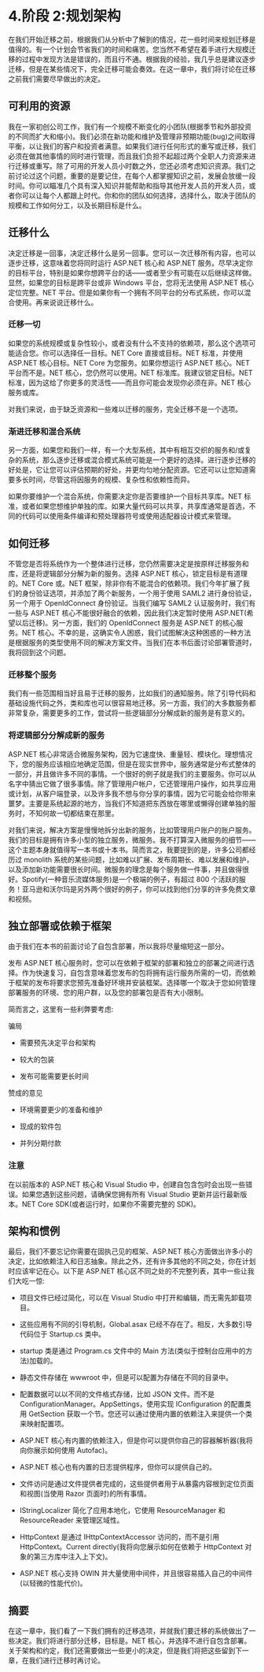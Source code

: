 # 4.阶段 2:规划架构

在我们开始迁移之前，根据我们从分析中了解到的情况，花一些时间来规划迁移是值得的。有一个计划会节省我们的时间和痛苦。您当然不希望在着手进行大规模迁移的过程中发现方法是错误的，而且行不通。根据我的经验，我几乎总是建议逐步迁移，但是在某些情况下，完全迁移可能会奏效。在这一章中，我们将讨论在迁移之前我们需要尽早做出的决定。

## 可利用的资源

我在一家初创公司工作，我们有一个规模不断变化的小团队(根据季节和外部投资的不同而扩大和缩小)。我们必须在新功能和维护及管理非预期功能(bug)之间取得平衡，以让我们的客户和投资者满意。如果我们进行任何形式的重写或迁移，我们必须在做其他事情的同时进行管理，而且我们负担不起超过两个全职人力资源来进行迁移或重写。除了可用的开发人员小时数之外，您还必须考虑知识资源。我们之前讨论过这个问题，重要的是要记住，在每个人都掌握知识之前，发展会放缓一段时间。你可以瞄准几个具有深入知识并能帮助和指导其他开发人员的开发人员，或者你可以让每个人都跟上时代。你和你的团队如何选择，选择什么，取决于团队的规模和工作如何分工，以及长期目标是什么。

## 迁移什么

决定迁移是一回事，决定迁移什么是另一回事。您可以一次迁移所有内容，也可以逐步迁移，这意味着您将同时运行 ASP.NET 核心和 ASP.NET 服务。尽早决定你的目标平台，特别是如果你想跨平台的话——或者至少有可能在以后继续这样做。显然，如果您的目标是跨平台或非 Windows 平台，您将无法使用 ASP.NET 核心定位完整。NET 平台。但是如果你有一个拥有不同平台的分布式系统，你可以混合使用。再来说说迁移什么。

### 迁移一切

如果您的系统规模或复杂性较小，或者没有什么不支持的依赖项，那么这个选项可能适合您。你可以选择任一目标。NET Core 直接或目标。NET 标准，并使用 ASP.NET 核心目标。NET Core 为您服务。如果你想运行 ASP.NET 核心。NET 平台而不是。NET 核心，您仍然可以使用。NET 标准库。我建议锁定目标。NET 标准，因为这给了你更多的灵活性——而且你可能会发现你必须在非。NET 核心服务或库。

对我们来说，由于缺乏资源和一些难以迁移的服务，完全迁移不是一个选项。

### 渐进迁移和混合系统

另一方面，如果您和我们一样，有一个大型系统，其中有相互交织的服务和/或复杂的系统，那么逐步迁移或混合模式系统可能是一个更好的选择。进行逐步迁移的好处是，它让您可以评估预期的好处，并更均匀地分配资源。它还可以让您知道需要多长时间，尽管这将因服务的规模、复杂性和依赖性而异。

如果你要维护一个混合系统，你需要决定你是否要维护一个目标共享库。NET 标准，或者如果您想维护单独的库。如果大量代码可以共享，共享库通常是首选，不同的代码可以使用条件编译和预处理器符号或使用适配器设计模式来管理。

## 如何迁移

不管您是否将系统作为一个整体进行迁移，您仍然需要决定是按原样迁移服务和库，还是将逻辑部分分解为新的服务。选择 ASP.NET 核心，锁定目标是有道理的。NET Core 或。NET 框架，除非你有不能混合的依赖项。我们今年扩展了我们的身份验证选项，并添加了两个新服务，一个用于使用 SAML2 进行身份验证，另一个用于 OpenIdConnect 身份验证。当我们编写 SAML2 认证服务时，我们有一些与 ASP.NET 核心不能很好融合的依赖，因此我们决定暂时使用 ASP.NET(希望以后迁移)。另一方面，我们的 OpenIdConnect 服务是 ASP.NET 的核心服务。NET 核心。不幸的是，这确实令人困惑，我们试图解决这种困惑的一种方法是根据服务的类型使用不同的解决方案文件。当我们在本书后面讨论部署管道时，我将回到这个问题。

### 迁移整个服务

我们有一些范围相当好且易于迁移的服务，比如我们的通知服务。除了引导代码和基础设施代码之外，类和库也可以很容易地迁移。另一方面，我们的大多数服务都非常复杂，需要更多的工作，尝试将一些逻辑部分分解成新的服务是有意义的。

### 将逻辑部分分解成新的服务

ASP.NET 核心非常适合微服务架构，因为它速度快、重量轻、模块化。理想情况下，您的服务应该相应地确定范围，但是在现实世界中，服务通常是分布式整体的一部分，并且做许多不同的事情。一个很好的例子就是我们的主要服务。你可以从名字中猜出它做了很多事情。除了管理用户帐户，它还管理用户操作，如共享应用或计划，从客户端登录，以及许多我不想与你分享的事情，因为它可能会给你带来噩梦。主要是系统起源的地方，当我们不知道把东西放在哪里或懒得创建单独的服务时，不知何故一切都结束在那里。

对我们来说，解决方案是慢慢地拆分出新的服务，比如管理用户账户的账户服务。我们的目标是拥有许多小型的独立服务，微服务。我不打算深入微服务的细节——这个主题本身就值得写一本书或十本书。简而言之，我要提到的是，许多公司都经历过 monolith 系统的某些问题，比如难以扩展、发布周期长、难以发展和维护，以及添加新功能需要很长时间。微服务的理念是每个服务做一件事，并且做得很好。Spotify(一种音乐流媒体服务)是一个极端的例子，有超过 800 个活跃的服务！亚马逊和沃尔玛是另外两个很好的例子，你可以找到他们分享的许多免费文章和视频。

## 独立部署或依赖于框架

由于我们在本书的前面讨论了自包含部署，所以我将尽量缩短这一部分。

发布 ASP.NET 核心服务时，您可以在依赖于框架的部署和独立的部署之间进行选择。作为快速复习，自包含意味着您发布的包将拥有运行服务所需的一切，而依赖于框架的发布将要求您预先准备好环境并安装框架。选择哪一个取决于您如何管理部署服务的环境、您的用户群，以及您的部署包是否有大小限制。

简而言之，这里有一些利弊要考虑:

骗局

*   需要预先决定平台和架构

*   较大的包装

*   发布可能需要更长时间

赞成的意见

*   环境需要更少的准备和维护

*   现成的软件包

*   并列分期付款

### 注意

在以前版本的 ASP.NET 核心和 Visual Studio 中，创建自包含包时会出现一些错误。如果您遇到这些问题，请确保您拥有所有 Visual Studio 更新并运行最新版本。NET Core SDK(或者运行时，如果你不需要完整的 SDK)。

## 架构和惯例

最后，我们不要忘记你需要在固执己见的框架、ASP.NET 核心方面做出许多小的决定，比如依赖注入和日志抽象。除此之外，还有许多其他的不同之处，你在计划时应该牢记在心。以下是 ASP.NET 核心区不同之处的不完整列表，其中一些让我们大吃一惊:

*   项目文件已经过简化，可以在 Visual Studio 中打开和编辑，而无需先卸载项目。

*   这些应用有不同的引导机制，Global.asax 已经不存在了。相反，大多数引导代码位于 Startup.cs 类中。

*   startup 类是通过 Program.cs 文件中的 Main 方法(类似于控制台应用中的方法)加载的。

*   静态文件存储在 wwwroot 中，但是可以配置为存储在不同的目录中。

*   配置数据可以以不同的文件格式存储，比如 JSON 文件。而不是 ConfigurationManager。AppSettings，使用实现 IConfiguration 的配置类用 GetSection 获取一个节。您还可以通过使用内置的依赖注入来提供一个类来映射配置项。

*   ASP.NET 核心有内置的依赖注入，但是你可以提供你自己的容器解析器(我将向你展示如何使用 Autofac)。

*   ASP.NET 核心也有内置的日志提供程序，但你可以提供自己的。

*   文件访问是通过文件提供者完成的，这些提供者用于从暴露内容根到定位页面和视图(当使用 Razor 页面时)的所有事情。

*   IStringLocalizer 简化了应用本地化，它使用 ResourceManager 和 ResourceReader 来管理区域性。

*   HttpContext 是通过 IHttpContextAccessor 访问的，而不是引用 HttpContext。Current directly(我将向您展示如何在依赖于 HttpContext 对象的第三方库中注入上下文)。

*   ASP.NET 核心支持 OWIN 并大量使用中间件，并且很容易插入自己的中间件(以轻微的性能代价)。

## 摘要

在这一章中，我们看了一下我们拥有的迁移选项，并就我们要迁移的系统做出了一些决定。我们将进行部分迁移，目标是。NET 核心，并选择不进行自包含部署。关于架构和约定，我们还需要做出一些更小的决定，但是我们将把这些留到下一章，在我们进行迁移时再讨论。